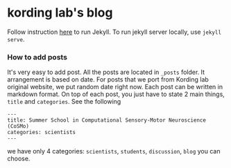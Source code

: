 # kording lab's blog

Follow instruction [here](https://jekyllrb.com/) to run Jekyll. To run jekyll server locally, use `jekyll serve`.


### How to add posts

It's very easy to add post. All the posts are located in `_posts` folder. It arrangement is based on
date. For posts that we port from Kording lab original website, we put random date right now.
Each post can be written in markdown format. On top of each post, you just have to state 2 main things, `title` and `categories`. See the following

```
---
title: Summer School in Computational Sensory-Motor Neuroscience (CoSMo)
categories: scientists
---
```

we have only 4 categories: `scientists`, `students`, `discussion`, `blog` you can choose. 
